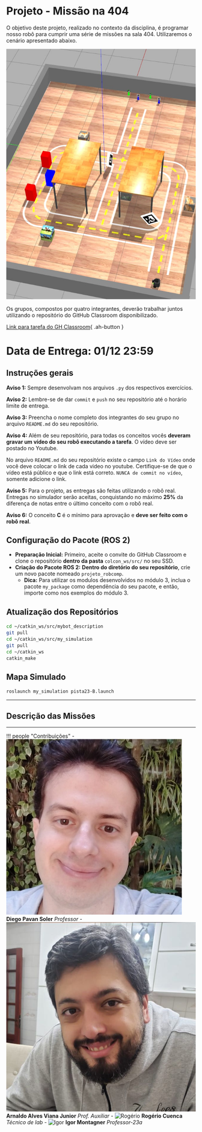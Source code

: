 # Projeto - Missão na 404

O objetivo deste projeto, realizado no contexto da disciplina, é programar nosso robô para cumprir uma série de missões na sala 404. Utilizaremos o cenário apresentado abaixo.

![](pista.jpeg)

Os grupos, compostos por quatro integrantes, deverão trabalhar juntos utilizando o repositório do GitHub Classroom disponibilizado. 

[Link para tarefa do GH Classroom](https://classroom.github.com/a/NkmSeO1t){ .ah-button }

# **Data de Entrega: 01/12 23:59**

## Instruções gerais

**Aviso 1:** Sempre desenvolvam nos arquivos `.py` dos respectivos exercícios.

**Aviso 2:** Lembre-se de dar `commit` e `push` no seu repositório até o horário limite de entrega.

**Aviso 3:** Preencha o nome completo dos integrantes do seu grupo no arquivo `README.md` do seu repositório.

**Aviso 4:** Além de seu repositório, para todas os conceitos vocês **deveram gravar um vídeo do seu robô executando a tarefa**. O vídeo deve ser postado no Youtube. 

No arquivo `README.md` do seu repositório existe o campo `Link do Vídeo` onde você deve colocar o link de cada video no youtube. Certifique-se de que o vídeo está público e que o link está correto. `NUNCA de commit no vídeo`, somente adicione o link.

**Aviso 5:** Para o projeto, as entregas são feitas utilizando o robô real. Entregas no simulador serão aceitas, conquistando no máximo **25%** da diferença de notas entre o último conceito com o robô real.

**Aviso 6:** O conceito **C** é o mínimo para aprovação e **deve ser feito com o robô real**.

## Configuração do Pacote (ROS 2)

- **Preparação Inicial:** Primeiro, aceite o convite do GitHub Classroom e clone o repositório **dentro da pasta** `colcon_ws/src/` no seu SSD.
- **Criação do Pacote ROS 2:** **Dentro do diretório do seu repositório**, crie um novo pacote nomeado `projeto_robcomp`.
    - **Dica:** Para utilizar os modulos desenvolvidos no módulo 3, inclua o pacote `my_package` como dependência do seu pacote, e então, importe como nos exemplos do módulo 3.

## Atualização dos Repositórios

```bash
cd ~/catkin_ws/src/mybot_description
git pull
cd ~/catkin_ws/src/my_simulation
git pull
cd ~/catkin_ws
catkin_make
```

## Mapa Simulado

```bash
roslaunch my_simulation pista23-B.launch
```
-----------------------------------------
## Descrição das Missões

-----------------------------------------


!!! people "Contribuições"
    - ![Diego](equipe/diego.jpg) **Diego Pavan Soler** *Professor*
    - ![Arnaldo](equipe/arnaldo.jpeg) **Arnaldo Alves Viana Junior** *Prof. Auxiliar*
    - ![Rogério](/robotica-computacional/equipe/rogerio.jpeg) **Rogério Cuenca** *Técnico de lab*
    - ![Igor](/robotica-computacional/equipe/igor.jpg) **Igor Montagner** *Professor-23a*


